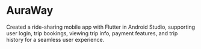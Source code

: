 # AuraWay
Created a ride-sharing mobile app with Flutter in Android Studio, supporting user login, trip bookings, viewing trip info, payment features, and trip history for a seamless user experience.
